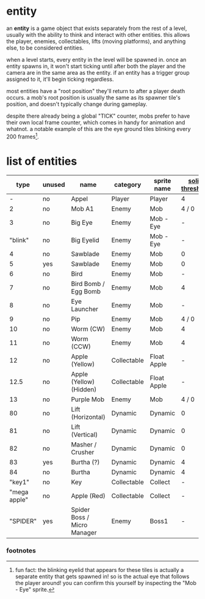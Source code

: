 <!--
    created: June 19th, 2024
-->

# entity
an **entity** is a game object that exists separately from the rest of a level, usually with the ability to think and interact with other entities. this allows the player, enemies, collectables, lifts (moving platforms), and anything else, to be considered entities.

when a level starts, every entity in the level will be spawned in. once an entity spawns in, it won't start ticking until after both the player and the camera are in the same area as the entity. if an entity has a trigger group assigned to it, it'll begin ticking regardless.

most entities have a "root position" they'll return to after a player death occurs. a mob's root position is usually the same as its spawner tile's position, and doesn't typically change during gameplay.

despite there already being a global "TICK" counter, mobs prefer to have their own local frame counter, which comes in handy for animation and whatnot. a notable example of this are the eye ground tiles blinking every 200 frames[^1].

# list of entities
type         | unused | name                        | category    | sprite name | [solid threshold](./glossary.md#solid-threshold)
------------ | ------ | --------------------------- | ----------- | ----------- | ------------------------------------------------
\-           | no     | Appel                       | Player      | Player      | 4
2            | no     | Mob A1                      | Enemy       | Mob         | 4 / 0
3            | no     | Big Eye                     | Enemy       | Mob - Eye   | -
"blink"      | no     | Big Eyelid                  | Enemy       | Mob - Eye   | -
4            | no     | Sawblade                    | Enemy       | Mob         | 0
5            | yes    | Sawblade                    | Enemy       | Mob         | 0
6            | no     | Bird                        | Enemy       | Mob         | -
7            | no     | Bird Bomb / Egg Bomb        | Enemy       | Mob         | 4
8            | no     | Eye Launcher                | Enemy       | Mob         | -
9            | no     | Pip                         | Enemy       | Mob         | 4 / 0
10           | no     | Worm (CW)                   | Enemy       | Mob         | 4
11           | no     | Worm (CCW)                  | Enemy       | Mob         | 4
12           | no     | Apple (Yellow)              | Collectable | Float Apple | -
12.5         | no     | Apple (Yellow) (Hidden)     | Collectable | Float Apple | -
13           | no     | Purple Mob                  | Enemy       | Mob         | 4 / 0
80           | no     | Lift (Horizontal)           | Dynamic     | Dynamic     | 0
81           | no     | Lift (Vertical)             | Dynamic     | Dynamic     | 0
82           | no     | Masher / Crusher            | Dynamic     | Dynamic     | 0
83           | yes    | Burtha (?)                  | Dynamic     | Dynamic     | 4
84           | no     | Burtha                      | Dynamic     | Dynamic     | 4
"key1"       | no     | Key                         | Collectable | Collect     | -
"mega apple" | no     | Apple (Red)                 | Collectable | Collect     | -
"SPIDER"     | yes    | Spider Boss / Micro Manager | Enemy       | Boss1       | -

### footnotes
[^1]: fun fact: the blinking eyelid that appears for these tiles is actually a separate entity that gets spawned in! so is the actual eye that follows the player around! you can confirm this yourself by inspecting the "Mob - Eye" sprite.